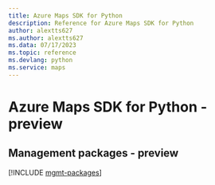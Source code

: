 ```yaml
---
title: Azure Maps SDK for Python
description: Reference for Azure Maps SDK for Python
author: alextts627
ms.author: alextts627
ms.data: 07/17/2023
ms.topic: reference
ms.devlang: python
ms.service: maps
---
```

# Azure Maps SDK for Python - preview

## Management packages - preview
[!INCLUDE [mgmt-packages](maps-mgmt-index.md)]